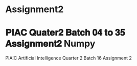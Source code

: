 # Assignment2
# 𝐏𝐈𝐀𝐂 𝐐𝐮𝐚𝐭𝐞𝐫𝟐 𝐁𝐚𝐭𝐜𝐡 𝟎𝟒 𝐭𝐨 𝟑𝟓 𝐀𝐬𝐬𝐢𝐠𝐧𝐦𝐞𝐧𝐭𝟐 Numpy
 PIAIC Artificial Intelligence Quarter 2 Batch 16 Assignment 2
